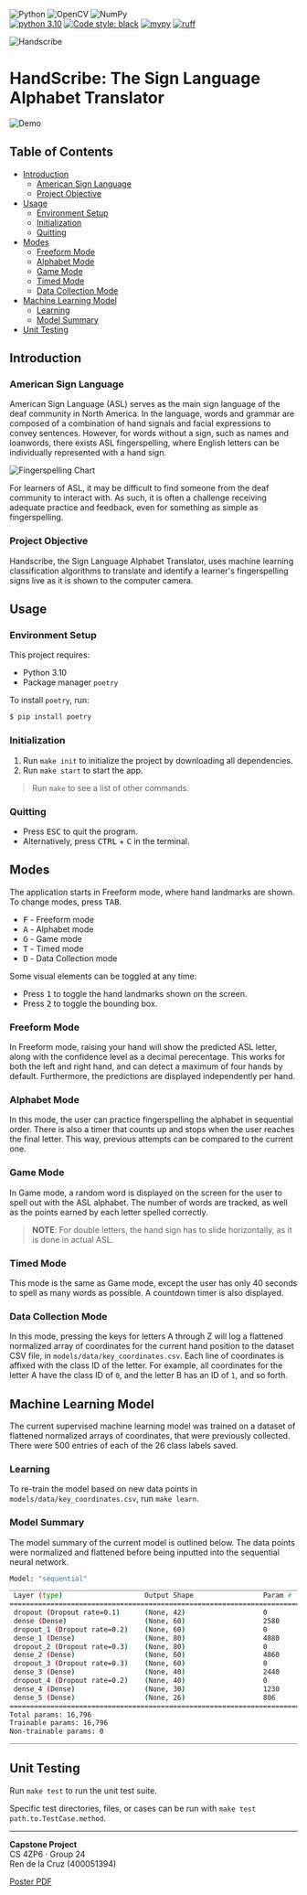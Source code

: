 ![Python](https://img.shields.io/badge/python-3670A0?style=for-the-badge&logo=python&logoColor=ffdd54) 
![OpenCV](https://img.shields.io/badge/opencv-%23white.svg?style=for-the-badge&logo=opencv&logoColor=white)
![NumPy](https://img.shields.io/badge/numpy-%23013243.svg?style=for-the-badge&logo=numpy&logoColor=white)  
[![python 3.10](https://img.shields.io/badge/Python-3.10-3776AB.svg?style=flat&logo=python&logoColor=white)](https://www.python.org)
[![Code style: black](https://img.shields.io/badge/code%20style-black-000000.svg)](https://github.com/psf/black)
[![mypy](https://img.shields.io/badge/type_checker-mypy-teal.svg)](http://mypy-lang.org/)
[![ruff](https://img.shields.io/badge/linter-ruff-red.svg)](https://pypi.org/project/ruff/)


![Handscribe](docs/logo/logo-circles.svg)

# **HandScribe**: The Sign Language Alphabet Translator  <!-- omit from toc -->


![Demo](docs/assets/demo.gif)

## Table of Contents <!-- omit from toc -->

- [Introduction](#introduction)
  - [American Sign Language](#american-sign-language)
  - [Project Objective](#project-objective)
- [Usage](#usage)
  - [Environment Setup](#environment-setup)
  - [Initialization](#initialization)
  - [Quitting](#quitting)
- [Modes](#modes)
  - [Freeform Mode](#freeform-mode)
  - [Alphabet Mode](#alphabet-mode)
  - [Game Mode](#game-mode)
  - [Timed Mode](#timed-mode)
  - [Data Collection Mode](#data-collection-mode)
- [Machine Learning Model](#machine-learning-model)
  - [Learning](#learning)
  - [Model Summary](#model-summary)
- [Unit Testing](#unit-testing)

## Introduction

### American Sign Language

American Sign Language (ASL) serves as the main sign language of the deaf community in North America. In the language, words and grammar are composed of a combination of hand signals and facial expressions to convey sentences. However, for words without a sign, such as names and loanwords, there exists ASL fingerspelling, where English letters can be individually represented with a hand sign.

![Fingerspelling Chart](docs/assets/fingerspelling-chart.png)

For learners of ASL, it may be difficult to find someone from the deaf community to interact with. As such, it is often a challenge receiving adequate practice and feedback, even for something as simple as fingerspelling.

### Project Objective

Handscribe, the Sign Language Alphabet Translator, uses machine learning classification algorithms to translate and identify a learner's fingerspelling signs live as it is shown to the computer camera.

## Usage

### Environment Setup

This project requires:
- Python 3.10
- Package manager `poetry`

To install `poetry`, run:

```sh
$ pip install poetry
```

### Initialization

1. Run `make init` to initialize the project by downloading all dependencies.
2. Run `make start` to start the app.

> Run `make` to see a list of other commands.

### Quitting

- Press <kbd>ESC</kbd> to quit the program.
- Alternatively, press <kbd>CTRL</kbd> + <kbd>C</kbd> in the terminal.

## Modes

The application starts in Freeform mode, where hand landmarks are shown. To change modes, press <kbd>TAB</kbd>.

- <kbd>F</kbd> - Freeform mode
- <kbd>A</kbd> - Alphabet mode
- <kbd>G</kbd> - Game mode
- <kbd>T</kbd> - Timed mode
- <kbd>D</kbd> - Data Collection mode

Some visual elements can be toggled at any time:

- Press <kbd>1</kbd> to toggle the hand landmarks shown on the screen.
- Press <kbd>2</kbd> to toggle the bounding box.

### Freeform Mode

In Freeform mode, raising your hand will show the predicted ASL letter, along with the confidence level as a decimal perecentage. This works for both the left and right hand, and can detect a maximum of four hands by default. Furthermore, the predictions are displayed independently per hand.

### Alphabet Mode

In this mode, the user can practice fingerspelling the alphabet in sequential order. There is also a timer that counts up and stops when the user reaches the final letter. This way, previous attempts can be compared to the current one.

### Game Mode

In Game mode, a random word is displayed on the screen for the user to spell out with the ASL alphabet. The number of words are tracked, as well as the points earned by each letter spelled correctly.

> **NOTE**: For double letters, the hand sign has to slide horizontally, as it is done in actual ASL.

### Timed Mode

This mode is the same as Game mode, except the user has only 40 seconds to spell as many words as possible. A countdown timer is also displayed.

### Data Collection Mode

In this mode, pressing the keys for letters A through Z will log a flattened normalized array of coordinates for the current hand position to the dataset CSV file, in `models/data/key_coordinates.csv`. Each line of coordinates is affixed with the class ID of the letter. For example, all coordinates for the letter A have the class ID of `0`, and the letter B has an ID of `1`, and so forth.


## Machine Learning Model

The current supervised machine learning model was trained on a dataset of flattened normalized arrays of coordinates, that were previously collected. There were 500 entries of each of the 26 class labels saved.

### Learning

To re-train the model based on new data points in `models/data/key_coordinates.csv`, run `make learn`.


### Model Summary

The model summary of the current model is outlined below. The data points were normalized and flattened before being inputted into the sequential neural network.

```sh
Model: "sequential"
__________________________________________________________________________
 Layer (type)                    Output Shape                 Param #     
==========================================================================
 dropout (Dropout rate=0.1)      (None, 42)                   0           
 dense (Dense)                   (None, 60)                   2580        
 dropout_1 (Dropout rate=0.2)    (None, 60)                   0           
 dense_1 (Dense)                 (None, 80)                   4880        
 dropout_2 (Dropout rate=0.3)    (None, 80)                   0           
 dense_2 (Dense)                 (None, 60)                   4860        
 dropout_3 (Dropout rate=0.3)    (None, 60)                   0           
 dense_3 (Dense)                 (None, 40)                   2440        
 dropout_4 (Dropout rate=0.2)    (None, 40)                   0           
 dense_4 (Dense)                 (None, 30)                   1230        
 dense_5 (Dense)                 (None, 26)                   806         
==========================================================================
Total params: 16,796
Trainable params: 16,796
Non-trainable params: 0
__________________________________________________________________________
```

## Unit Testing

Run `make test` to run the unit test suite.

Specific test directories, files, or cases can be run with `make test path.to.TestCase.method`.


----

**Capstone Project**  
CS 4ZP6 · Group 24  
Ren de la Cruz (400051394)

[Poster PDF](docs/poster.pdf)
